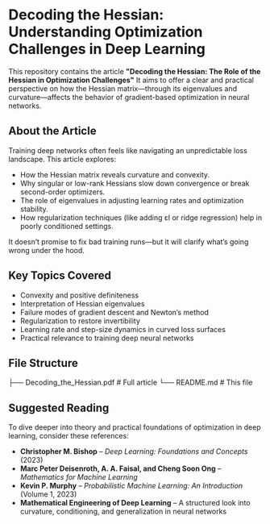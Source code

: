 # Decoding the Hessian: Understanding Optimization Challenges in Deep Learning

This repository contains the article **"Decoding the Hessian: The Role of the Hessian in Optimization Challenges"**  It aims to offer a clear and practical perspective on how the Hessian matrix—through its eigenvalues and curvature—affects the behavior of gradient-based optimization in neural networks.

## About the Article

Training deep networks often feels like navigating an unpredictable loss landscape. This article explores:

- How the Hessian matrix reveals curvature and convexity.
- Why singular or low-rank Hessians slow down convergence or break second-order optimizers.
- The role of eigenvalues in adjusting learning rates and optimization stability.
- How regularization techniques (like adding εI or ridge regression) help in poorly conditioned settings.

It doesn’t promise to fix bad training runs—but it will clarify what’s going wrong under the hood.

## Key Topics Covered

- Convexity and positive definiteness
- Interpretation of Hessian eigenvalues
- Failure modes of gradient descent and Newton’s method
- Regularization to restore invertibility
- Learning rate and step-size dynamics in curved loss surfaces
- Practical relevance to training deep neural networks

## File Structure
├── Decoding_the_Hessian.pdf # Full article
└── README.md # This file

## Suggested Reading

To dive deeper into theory and practical foundations of optimization in deep learning, consider these references:

- **Christopher M. Bishop** – *Deep Learning: Foundations and Concepts* (2023)
- **Marc Peter Deisenroth, A. A. Faisal, and Cheng Soon Ong** – *Mathematics for Machine Learning*
- **Kevin P. Murphy** – *Probabilistic Machine Learning: An Introduction* (Volume 1, 2023)
- **Mathematical Engineering of Deep Learning** – A structured look into curvature, conditioning, and generalization in neural networks

